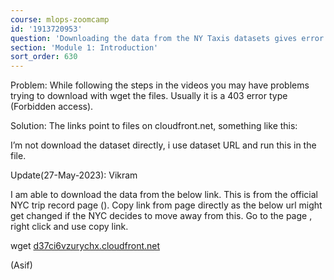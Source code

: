 ```yaml
---
course: mlops-zoomcamp
id: '1913720953'
question: 'Downloading the data from the NY Taxis datasets gives error : 403 Forbidden'
section: 'Module 1: Introduction'
sort_order: 630
---
```


Problem: While following the steps in the videos you may have problems trying to download with wget the files. Usually it is a 403 error type (Forbidden access).

Solution: The links point to files on cloudfront.net, something like this:

I’m not download the dataset directly, i use dataset URL and run this in the file.

Update(27-May-2023): Vikram

I am able to download the data from the below link. This is from the official  NYC trip record page (). Copy link from page directly as the below url might get changed if the NYC decides to move away from this. Go to the page , right click and use copy link.

wget [d37ci6vzurychx.cloudfront.net](https://d37ci6vzurychx.cloudfront.net/trip-data/green_tripdata_2021-01.parquet)

(Asif)

